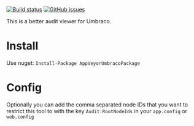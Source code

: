 [![Build status](https://ci.appveyor.com/api/projects/status/yudu41qa0xkion8x?svg=true)](https://ci.appveyor.com/project/Draga/umbraco-audit-viewer)
[![GitHub issues](https://img.shields.io/github/issues/StefanoChiodino/umbraco-audit-viewer.svg)](https://github.com/StefanoChiodino/umbraco-audit-viewer/issues)


This is a better audit viewer for Umbraco.

# Install #
Use nuget: `Install-Package AppVeyorUmbracoPackage`

# Config #
Optionally you can add the comma separated node IDs that you want to restrict this tool to with the  key `Audit:RootNodeIds` in your `app.config` or `web.config`
